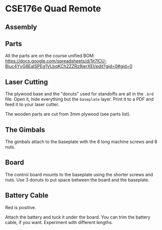 # CSE176e Quad Remote

## Assembly

## Parts

All the parts are on the course unified BOM: https://docs.google.com/spreadsheets/d/1jt7lCU-Biuc4YyG8EaISPEg1VLbqKCh2ZZRz8jerXEI/edit?gid=0#gid=0

## Laser Cutting

The plywood base and the "donuts" used for standoffs are all in the
`.brd` file.  Open it, hide everything but the `baseplate` layer.
Print it to a PDF and feed it to your laser cutter.

The wooden parts are cut from 3mm plywood (see parts list).

## The Gimbals

The gimbals attach to the baseplate with the 8 long machine screws and 8 nuts.  

## Board

The control board mounts to the baseplate using the shorter screws and nuts.  Use 3 donuts to put space between the board and the baseplate.


## Battery Cable

Red is positive.

Attach the battery and tuck it under the board.  You can trim the battery cable, if you want.  Experiment with different lengths.
